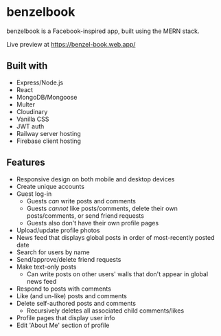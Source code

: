 # benzelbook
benzelbook is a Facebook-inspired app, built using the MERN stack.

Live preview at https://benzel-book.web.app/

## Built with
* Express/Node.js
* React
* MongoDB/Mongoose
* Multer
* Cloudinary
* Vanilla CSS
* JWT auth
* Railway server hosting
* Firebase client hosting

## Features
* Responsive design on both mobile and desktop devices
* Create unique accounts
* Guest log-in
  - Guests *can* write posts and comments
  - Guests *cannot* like posts/comments, delete their own posts/comments, or send friend requests
  - Guests also don't have their own profile pages
* Upload/update profile photos
* News feed that displays global posts in order of most-recently posted date
* Search for users by name
* Send/approve/delete friend requests
* Make text-only posts
  - Can write posts on other users' walls that don't appear in global news feed
* Respond to posts with comments
* Like (and un-like) posts and comments
* Delete self-authored posts and comments
  - Recursively deletes all associated child comments/likes
* Profile pages that display user info
* Edit 'About Me' section of profile
